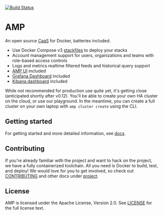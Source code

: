 [![Build Status](https://travis-ci.org/appcelerator/amp.svg?branch=master)](https://travis-ci.org/appcelerator/amp)

# AMP

An open source [CaaS](https://blog.docker.com/2016/02/containers-as-a-service-caas/) for Docker, batteries included.

 * Use Docker Compose v3 [stackfiles](https://docs.docker.com/compose/compose-file/) to deploy your stacks
 * Account management support for users, organizations and teams with role-based access controls
 * Logs and metrics realtime filtered feeds and historical query support
 * [AMP UI](https://cloud.local.appcelerator.io) included
 * [Grafana Dashboard](https://dashboard.local.appcelerator.io) included
 * [Kibana dashboard](https://kibana.local.appcelerator.io) included

While not recommended for production use quite yet, it's getting close (anticipated shortly after v0.12).
You'll be able to create your own HA cluster on the cloud, or use our playground.
In the meantime, you can create a full cluster on your own laptop with `amp cluster create` using the CLI.

## Getting started

For getting started and more detailed information, see [docs](docs/).

## Contributing

If you're already familiar with the project and want to hack on the project, we have a fully containerized toolchain.
All you need is Docker to build, test, and deploy! We would love for you to get involved,
so check out [CONTRIBUTING](project/CONTRIBUTING.md) and other docs under [project](project/).

## License

AMP is licensed under the Apache License, Version 2.0.
See [LICENSE](https://github.com/appcelerator/amp/blob/master/LICENSE)
for the full license text.
